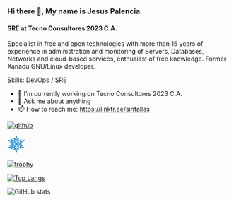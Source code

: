 ### Hi there 👋, My name is Jesus Palencia
#### SRE at Tecno Consultores 2023 C.A.
Specialist in free and open technologies with more than 15 years of experience in administration and monitoring of Servers, Databases, Networks and cloud-based services, enthusiast of free knowledge. Former Xanadu GNU/Linux developer.

Skills: DevOps / SRE 

- 🔭 I’m currently working on Tecno Consultores 2023 C.A. 
- 💬 Ask me about anything 
- 📫 How to reach me: https://linktr.ee/sinfallas 


[<img src='https://cdn.jsdelivr.net/npm/simple-icons@3.0.1/icons/github.svg' alt='github' height='40'>](https://github.com/sinfallas)  

<a href='https://archiveprogram.github.com/'><img src='https://raw.githubusercontent.com/acervenky/animated-github-badges/master/assets/acbadge.gif' width='40' height='40'></a> 

[![trophy](https://github-profile-trophy.vercel.app/?username=sinfallas)](https://github.com/ryo-ma/github-profile-trophy)

[![Top Langs](https://github-readme-stats.vercel.app/api/top-langs/?username=sinfallas)](https://github.com/anuraghazra/github-readme-stats)

![GitHub stats](https://github-readme-stats.vercel.app/api?username=sinfallas&show_icons=true&count_private=true)
